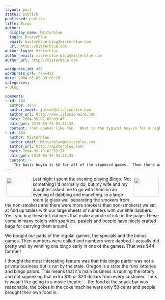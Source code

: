 ```yaml
---
layout: post
status: publish
published: publish
title: Bingo
author:
  display_name: Misterblue
  login: Misterblue
  email: misterblue-blog@misterblue.com
  url: http://misterblue.com
author_login: Misterblue
author_email: misterblue-blog@misterblue.com
author_url: http://misterblue.com

wordpress_id: 422
wordpress_url: /?p=422
date: 2004-05-02 09:28:28
categories:
- Blog

comments:
- id: 183
  author: Jenn
  author_email: jalvin@illusionaire.com
  author_url: http://www.illusionaire.com
  date: 2004-05-07 08:09:45
  date_gmt: 2015-04-25 04:22:33
  content: That sounds like fun.  What is the typical buy-in for a night of Bingo?
- id: 184
  author: Misterblue
  author_email: Misterblue@misterblue.com
  author_url: http://misterblue.com/
  date: 2004-05-10 02:59:27
  date_gmt: 2015-04-25 04:22:33
  content: >
    The basic buyin is $6 for all of the standard games.  Then there are the specials and bonus games that come between the regular games.  That adds up to about $25.  Of course, you don't want to sit there and play just one game. :-))
---
```

<a href="http://pics.misterblue.com/onepic/20040500-Misc/w640/h480/IMG_4444.jpg"
      target="onepic">
    <img src="http://pics.misterblue.com/20040500-Misc/80/60/IMG_4444.jpg"
            style="float: left; margin: 5px" height="60" width="80" alt=""/>
</a>
<a href="http://pics.misterblue.com/onepic/20040500-Misc/w640/h480/IMG_4445.jpg"
      target="onepic">
    <img src="http://pics.misterblue.com/20040500-Misc/80/60/IMG_4445.jpg"
            style="float: right; margin: 5px" height="60" width="80" alt=""/>
</a>
<p>
Last night I spent the evening playing Bingo.
Not something I'd normally do, but my wife and my daughter 
asked me to go with them on an evening of dabbing and
munching.
In a large room 
(a glass wall separating the smokers from the
non-smokers and there were more smokers than
non-smokers) we sat at fold up tables with our large sheets
of numbers with our little dabbers.
Yes, you buy these ink dabbers that make a circle of ink 
on the page.  These come in many colors with sparkles, pastels
and people have nicely crafted bags for carrying them around.
</p>
<p>
We bought our pads of the regular games,  the specials and
the bonus games.
Then numbers were called and numbers were dabbed.
I actually did pretty well by winning one bingo early in one
of the games.
That was $44 for me!!
</p>
<p>
I thought the most interesting feature was that this 
bingo parlor was not a private business but is run by the state.
Oregon is a state the runs lotteries and bingo palors.
This means that it's main business is running the lottery and not
squeezing that extra $10  or $20 dollars from every customer.
Thus is wasn't like going to a movie theatre -- 
the food at the snack bar was reasonable, 
the cokes in the coke machine were only 50 cents
and people brought their own food in.
</p>
